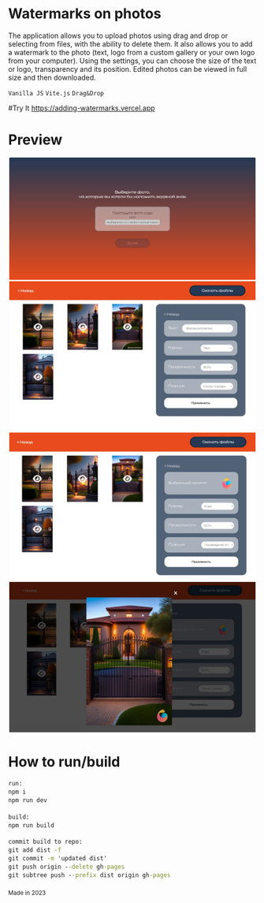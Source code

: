 # Watermarks on photos
The application allows you to upload photos using drag and drop or selecting from files, with the ability to delete them. It also allows you to add a watermark to the photo (text, logo from a custom gallery or your own logo from your computer). Using the settings, you can choose the size of the text or logo, transparency and its position. Edited photos can be viewed in full size and then downloaded.

`Vanilla JS`  `Vite.js`  `Drag&Drop`  

#Try It
https://adding-watermarks.vercel.app

# Preview 
<p align="center">
  <img src="public/img-1.jpg" width="500"/>
  <img src="public/img-2.jpg" width="500"/> 
</p>
<p align="center">
  <img src="public/img-4.jpg" width="500"/> 
  <img src="public/img-3.jpg" width="500"/> 
</p>


# How to run/build 
```cmd
run:
npm i
npm run dev

build:
npm run build

commit build to repo: 
git add dist -f
git commit -m 'updated dist'
git push origin --delete gh-pages
git subtree push --prefix dist origin gh-pages
```

<sub>Made in 2023</sub>

